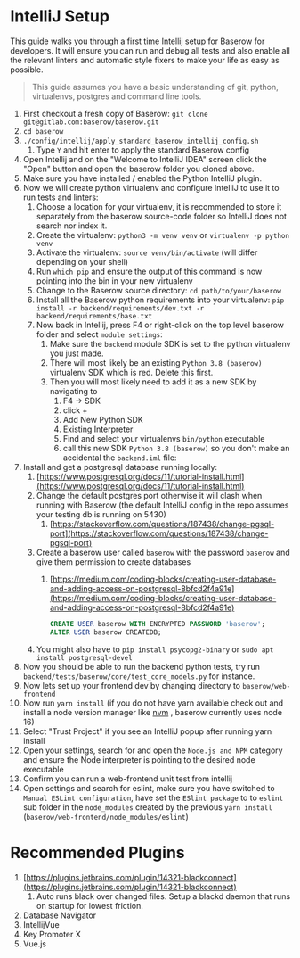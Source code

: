 # IntelliJ Setup

This guide walks you through a first time Intellij setup for Baserow for developers. It
will ensure you can run and debug all tests and also enable all the relevant linters and
automatic style fixers to make your life as easy as possible.

> This guide assumes you have a basic understanding of git, python, virtualenvs,
> postgres and command line tools.

1. First checkout a fresh copy of Baserow: `git clone git@gitlab.com:baserow/baserow.git`
1. `cd baserow`
1. `./config/intellij/apply_standard_baserow_intellij_config.sh`
    1. Type `Y` and hit enter to apply the standard Baserow config
1. Open Intellij and on the "Welcome to IntelliJ IDEA" screen click the "Open" button
   and open the baserow folder you cloned above.
1. Make sure you have installed / enabled the Python IntelliJ plugin.
1. Now we will create python virtualenv and configure IntelliJ to use it to run tests
   and linters:
    1. Choose a location for your virtualenv, it is recommended to store it separately
       from the baserow source-code folder so IntelliJ does not search nor index it.
    2. Create the virtualenv: `python3 -m venv venv` or `virtualenv -p python venv`
    3. Activate the virtualenv: `source venv/bin/activate` (will differ depending on
       your shell)
    4. Run `which pip` and ensure the output of this command is now pointing into the
       bin in your new virtualenv
    5. Change to the Baserow source directory: `cd path/to/your/baserow`
    6. Install all the Baserow python requirements into your virtualenv:
       `pip install -r backend/requirements/dev.txt -r backend/requirements/base.txt`
    7. Now back in Intellij, press F4 or right-click on the top level baserow folder and
       select `module settings`:
        1. Make sure the `backend` module SDK is set to the python virtualenv you just
           made.
        1. There will most likely be an existing `Python 3.8 (baserow)` virtualenv SDK
           which is red. Delete this first.
        1. Then you will most likely need to add it as a new SDK by navigating to
            1. F4 → SDK
            1. click +
            1. Add New Python SDK
            1. Existing Interpreter
            1. Find and select your virtualenvs `bin/python` executable
            1. call this new SDK `Python 3.8 (baserow)` so you don't make an accidental
               the `backend.iml` file:
1. Install and get a postgresql database running locally:
    1. [https://www.postgresql.org/docs/11/tutorial-install.html](https://www.postgresql.org/docs/11/tutorial-install.html)
    2. Change the default postgres port otherwise it will clash when running with
       Baserow (the default IntelliJ config in the repo assumes your testing db is
       running on 5430)
        1. [https://stackoverflow.com/questions/187438/change-pgsql-port](https://stackoverflow.com/questions/187438/change-pgsql-port)
    3. Create a baserow user called `baserow` with the password `baserow` and give them
       permission to create databases
        1. [https://medium.com/coding-blocks/creating-user-database-and-adding-access-on-postgresql-8bfcd2f4a91e](https://medium.com/coding-blocks/creating-user-database-and-adding-access-on-postgresql-8bfcd2f4a91e)

            ```sql
            CREATE USER baserow WITH ENCRYPTED PASSWORD 'baserow';
            ALTER USER baserow CREATEDB;
            ```
    4. You might also have to `pip install psycopg2-binary` or
       `sudo apt install postgresql-devel`
1. Now you should be able to run the backend python tests, try
   run `backend/tests/baserow/core/test_core_models.py` for instance.
1. Now lets set up your frontend dev by changing directory to `baserow/web-frontend`
1. Now run `yarn install` (if you do not have yarn available check out and install a
   node version manager like [nvm](https://github.com/nvm-sh/nvm) , baserow currently
   uses node 16)
1. Select "Trust Project" if you see an IntelliJ popup after running yarn install
1. Open your settings, search for and open the `Node.js and NPM` category and ensure the
   Node interpreter is pointing to the desired node executable
1. Confirm you can run a web-frontend unit test from intellij
1. Open settings and search for eslint, make sure you have switched
   to `Manual ESLint configuration`, have set the `ESlint package` to to `eslint` sub
   folder in the `node_modules` created by the
   previous `yarn install` (`baserow/web-frontend/node_modules/eslint`)

# Recommended Plugins

1. [https://plugins.jetbrains.com/plugin/14321-blackconnect](https://plugins.jetbrains.com/plugin/14321-blackconnect)
    1. Auto runs black over changed files. Setup a blackd daemon that runs on startup
       for lowest friction.
1. Database Navigator
1. IntellijVue
1. Key Promoter X
1. Vue.js
